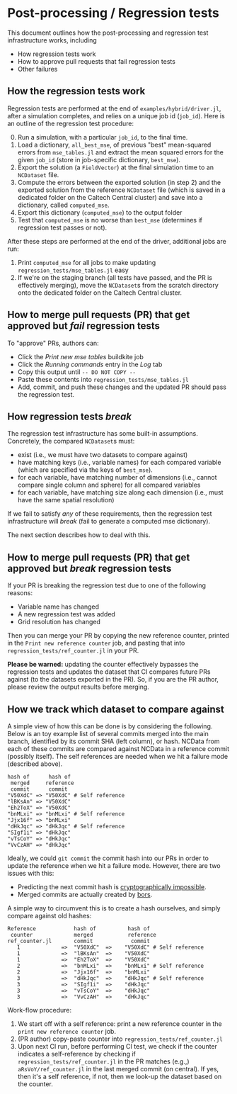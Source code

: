 # Post-processing / Regression tests

This document outlines how the post-processing and regression
test infrastructure works, including

 - How regression tests work
 - How to approve pull requests that fail regression tests
 - Other failures

## How the regression tests work

Regression tests are performed at the end of `examples/hybrid/driver.jl`, after a simulation completes, and relies on a unique job id (`job_id`). Here is an outline of the regression test procedure:

 0) Run a simulation, with a particular `job_id`, to the final time.
 1) Load a dictionary, `all_best_mse`, of previous "best" mean-squared errors from `mse_tables.jl` and extract the mean squared errors for the given `job_id` (store in job-specific dictionary, `best_mse`).
 2) Export the solution (a `FieldVector`) at the final simulation time to an `NCDataset` file.
 3) Compute the errors between the exported solution (in step 2) and the exported solution from the reference `NCDataset` file (which is saved in a dedicated folder on the Caltech Central cluster) and save into a dictionary, called `computed_mse`.
 4) Export this dictionary (`computed_mse`) to the output folder
 5) Test that `computed_mse` is no worse than `best_mse` (determines if regression test passes or not).

After these steps are performed at the end of the driver, additional jobs are run:

 1) Print `computed_mse` for all jobs to make updating `regression_tests/mse_tables.jl` easy
 2) If we're on the staging branch (all tests have passed, and the PR is effectively merging), move the `NCDataset`s from the scratch directory onto the dedicated folder on the Caltech Central cluster.

## How to merge pull requests (PR) that get approved but *fail* regression tests

To "approve" PRs, authors can:
 - Click the *Print new mse tables* buildkite job
 - Click the *Running commands* entry in the *Log* tab
 - Copy this output until `-- DO NOT COPY --`
 - Paste these contents into `regression_tests/mse_tables.jl`
 - Add, commit, and push these changes and the updated PR should pass the regression test.

## How regression tests *break*

The regression test infrastructure has some built-in assumptions. Concretely, the compared `NCDataset`s must:

 - exist (i.e., we must have two datasets to compare against)
 - have matching keys (i.e., variable names) for each compared variable (which are specified via the keys of `best_mse`).
 - for each variable, have matching number of dimensions (i.e., cannot compare single column and sphere) for all compared variables
 - for each variable, have matching size along each dimension (i.e., must have the same spatial resolution)

If we fail to satisfy _any_ of these requirements, then the regression test infrastructure will *break* (fail to generate a computed mse dictionary).

The next section describes how to deal with this.

## How to merge pull requests (PR) that get approved but *break* regression tests

If your PR is breaking the regression test due to one of the following reasons:

 - Variable name has changed
 - A new regression test was added
 - Grid resolution has changed

Then you can merge your PR by copying the new reference counter, printed in the `Print new reference counter` job, and pasting that into `regression_tests/ref_counter.jl` in your PR.

**Please be warned:** updating the counter effectively bypasses the regression tests and updates the dataset that CI compares future PRs against (to the datasets exported in the PR). So, if you are the PR author, please review the output results before merging.

## How we track which dataset to compare against

A simple view of how this can be done is by considering the following. Below is an toy example list of several commits merged into the main branch, identified by its commit SHA (left column), or hash. NCData from each of these commits are compared against NCData in a reference commit (possibly itself). The self references are needed when we hit a failure mode (described above).

```
hash of      hash of
 merged     reference
 commit      commit
"V50XdC" => "V50XdC" # Self reference
"lBKsAn" => "V50XdC"
"Eh2ToX" => "V50XdC"
"bnMLxi" => "bnMLxi" # Self reference
"Jjx16f" => "bnMLxi"
"dHkJqc" => "dHkJqc" # Self reference
"SIgf1i" => "dHkJqc"
"vTsCoY" => "dHkJqc"
"VvCzAH" => "dHkJqc"
```

Ideally, we could `git commit` the commit hash into our PRs in order to update the reference when we hit a failure mode. However, there are two issues with this:

 - Predicting the next commit hash is [cryptographically impossible](https://stackoverflow.com/questions/21942694/predict-git-commit-id-and-commit-a-file-which-contains-that-commit-id).
 - Merged commits are actually created by [bors](https://bors.tech/).

A simple way to circumvent this is to create a hash ourselves, and simply compare against old hashes:

```
Reference            hash of          hash of
 counter             merged           reference
ref_counter.jl       commit            commit
   1             =>  "V50XdC"  =>    "V50XdC" # Self reference
   1             =>  "lBKsAn"  =>    "V50XdC"
   1             =>  "Eh2ToX"  =>    "V50XdC"
   2             =>  "bnMLxi"  =>    "bnMLxi" # Self reference
   2             =>  "Jjx16f"  =>    "bnMLxi"
   3             =>  "dHkJqc"  =>    "dHkJqc" # Self reference
   3             =>  "SIgf1i"  =>    "dHkJqc"
   3             =>  "vTsCoY"  =>    "dHkJqc"
   3             =>  "VvCzAH"  =>    "dHkJqc"
```

Work-flow procedure:
 1) We start off with a self reference: print a new reference
    counter in the `print new reference counter` job.
 2) (PR author) copy-paste counter into `regression_tests/ref_counter.jl`
 3) Upon next CI run, before performing CI test,
    we check if the counter indicates a self-reference by
    checking if `regression_tests/ref_counter.jl` in the PR
    matches (e.g.,) `aRsVoY/ref_counter.jl` in the last
    merged commit (on central). If yes, then it's a self
    reference, if not, then we look-up the dataset based
    on the counter.
